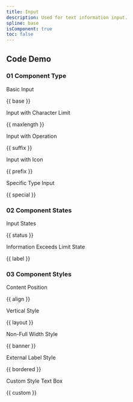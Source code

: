```yaml
---
title: Input
description: Used for text information input.
spline: base
isComponent: true
toc: false
---
```



## Code Demo

### 01 Component Type

Basic Input

{{ base }}

Input with Character Limit

{{ maxlength }}

Input with Operation

{{ suffix }}

Input with Icon

{{ prefix }}

Specific Type Input

{{ special }}

### 02 Component States

Input States

{{ status }}

Information Exceeds Limit State

{{ label }}

### 03 Component Styles

Content Position

{{ align }}

Vertical Style

{{ layout }}

Non-Full Width Style

{{ banner }}

External Label Style

{{ bordered }}

Custom Style Text Box

{{ custom }}
